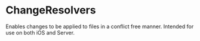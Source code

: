 # ChangeResolvers
Enables changes to be applied to files in a conflict free manner. Intended for use on both iOS and Server.
